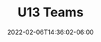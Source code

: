 ---
title: "U13 Teams"
date: 2022-02-06T14:36:02-06:00
draft: false
heading: U13 Teams
menu:
  youth:
    identifier: u13 teams
    name: Teams
    parent: premier
    weight: 200
---